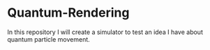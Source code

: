 # Quantum-Rendering
In this repository I will create a simulator to test an idea I have about quantum particle movement.
